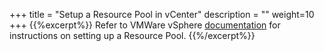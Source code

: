 +++
title = "Setup a Resource Pool in vCenter"
description = ""
weight=10
+++
{{%excerpt%}}
Refer to VMWare vSphere
[documentation](https://pubs.vmware.com/vsphere-4-esx-vcenter/index.jsp?topic=/com.vmware.vsphere.resourcemanagement.doc_40/managing_resource_pools/t_create_resource_pools.html)
for instructions on setting up a Resource Pool.
{{%/excerpt%}}
